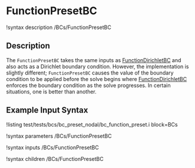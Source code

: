 # FunctionPresetBC

!syntax description /BCs/FunctionPresetBC

## Description

The `FunctionPresetBC` takes the same inputs as
[FunctionDirichletBC](/FunctionDirichletBC.md) and also acts as a
Dirichlet boundary condition.  However, the implementation is slightly different;
`FunctionPresetBC` causes the value of the boundary condition to be applied before the
solve begins where [FunctionDirichletBC](/FunctionDirichletBC.md)
enforces the boundary condition as the solve
progresses.  In certain situations, one is better than another.

## Example Input Syntax

!listing test/tests/bcs/bc_preset_nodal/bc_function_preset.i block=BCs

!syntax parameters /BCs/FunctionPresetBC

!syntax inputs /BCs/FunctionPresetBC

!syntax children /BCs/FunctionPresetBC
